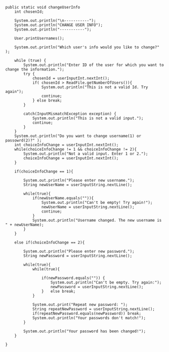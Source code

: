 	public static void changeUserInfo
		int chosenId;

		System.out.println("\n-----------");
		System.out.println("CHANGE USER INFO");
		System.out.println("-----------");

		User.printUsernames();

		System.out.println("Which user's info would you like to change?" );

		while (true) {
			System.out.println("Enter ID of the user for which you want to change the information.");
			try {
				chosenId = userInputInt.nextInt();
				if( chosenId > ReadFile.getNumberOfUsers()){
					System.out.println("This is not a valid Id. Try again");
					continue; 
				} else break;
			}

			catch(InputMismatchException exception) {
				System.out.println("This is not a valid input.");
				continue;
			}
		}
		System.out.println("Do you want to change username(1) or passowrd(2)?" );
		int choiceInfoChange = userInputInt.nextInt();
		while(choiceInfoChange != 1 && choiceInfoChange != 2){
			System.out.println("Not a valid input. Enter 1 or 2.");
			choiceInfoChange = userInputInt.nextInt();
		}

		if(choiceInfoChange == 1){

			System.out.println("Please enter new username.");
			String newUserName = userInputString.nextLine();

			while(true){
				if(newUserName.equals("")){
					System.out.println("Can't be empty! Try again!");
					newUserName = userInputString.nextLine();
					continue;
				}
				System.out.println("Username changed. The new username is " + newUserName);
			}
		}

		else if(choiceInfoChange == 2){

			System.out.println("Please enter new password.");
			String newPassword = userInputString.nextLine();

			while(true){			
				while(true){

					if(newPassword.equals("")) {
						System.out.println("Can't be empty. Try again:");
						newPassword = userInputString.nextLine();
					}	else break;
				}

				System.out.print("Repeat new password: ");
				String repeatNewPassword = userInputString.nextLine();		
				if(repeatNewPassword.equals(newPassword)) break;			
				System.out.println("Your passwords don't match!");
			}

			System.out.println("Your password has been changed!");
		}

	}
